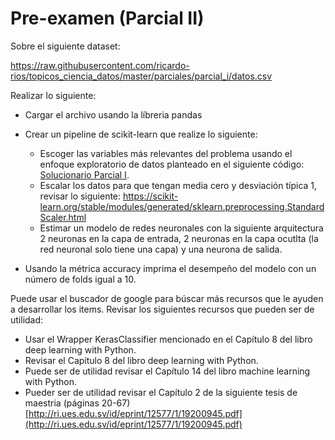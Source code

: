 # Pre-examen (Parcial II) 

Sobre el siguiente dataset: 

https://raw.githubusercontent.com/ricardo-rios/topicos_ciencia_datos/master/parciales/parcial_i/datos.csv

Realizar lo siguiente: 

* Cargar el archivo usando la líbreria pandas  
* Crear un pipeline de scikit-learn que realize lo siguiente: 
   * Escoger las variables más relevantes del problema usando el enfoque exploratorio de datos planteado en el siguiente código: [Solucionario Parcial I](https://github.com/ricardo-rios/topicos_ciencia_datos/blob/master/parciales/parcial_i/Solucionario_ParcialI_enfoque_exploratorio.ipynb). 
   * Escalar los datos para que tengan media cero y desviación típica 1, revisar lo siguiente: https://scikit-learn.org/stable/modules/generated/sklearn.preprocessing.StandardScaler.html
   * Estimar un modelo de redes neuronales con la siguiente arquitectura  2 neuronas en la capa de entrada, 2 neuronas en la capa ocutlta (la red neuronal solo tiene una capa) y una neurona de salida.  

* Usando la métrica accuracy imprima el desempeño del modelo con un número de folds igual a 10.  
 
Puede usar el buscador de google para búscar más recursos
que le ayuden a desarrollar los items. Revisar los siguientes 
recursos que pueden ser de utilidad:

* Usar el Wrapper KerasClassifier mencionado en el  Capítulo 8 del libro deep learning with Python. 
* Revisar el Capítulo 8 del libro deep learning with Python.  
* Puede ser de utilidad revisar el Capítulo 14 del libro machine learning with Python.  
* Pueder ser de utilidad revisar el Capítulo 2 de la siguiente tesis de maestria (páginas 20-67) [http://ri.ues.edu.sv/id/eprint/12577/1/19200945.pdf](http://ri.ues.edu.sv/id/eprint/12577/1/19200945.pdf)  




